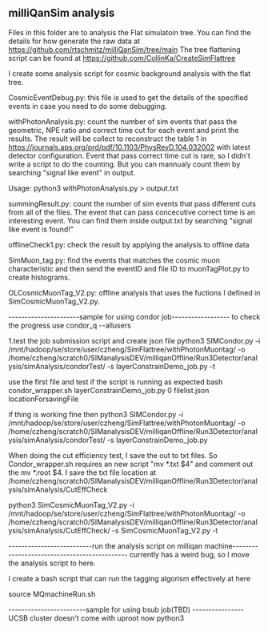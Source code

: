 milliQanSim analysis
----------------------------------------------------------------

Files in this folder are to analysis the Flat simulatoin tree.
You can find the details for how generate the raw data at https://github.com/rtschmitz/milliQanSim/tree/main
The tree flattening script can be found at https://github.com/CollinKa/CreateSimFlattree


I create some analysis script for cosmic background analysis with the flat tree.




CosmicEventDebug.py: this file is used to get the details of the specified events in case you need to do some debugging.

withPhotonAnalysis.py: count the number of sim events that pass the geometric, NPE ratio and correct time cut for each event and print the results. The result will be collect to reconstruct the table 1 in https://journals.aps.org/prd/pdf/10.1103/PhysRevD.104.032002 with latest detector configuration. Event that pass correct time cut is rare, so I didn't write a script to do the counting. But you can mannualy count them by searching "signal like event" in output.

Usage: python3 withPhotonAnalysis.py > output.txt


summingResult.py: count the number of sim events that pass different cuts from all of the files. The event that can pass concecutive correct time is an interesting event. You can find them inside output.txt by searching "signal like event is found!"

offlineCheck1.py: check the result by applying the analysis to offline data


SimMuon_tag.py: find the events that matches the cosmic muon characteristic and then send the eventID and file ID to muonTagPlot.py to create histograms.


OLCosmicMuonTag_V2.py: offline analysis that uses the fuctions I defined in SimCosmicMuonTag_V2.py.  

----------------------sample for using condor job------------------
to check the progress use condor_q --allusers


1.test the job submission script and create json file
python3 SIMCondor.py -i /mnt/hadoop/se/store/user/czheng/SimFlattree/withPhotonMuontag/ -o /home/czheng/scratch0/SIManalysisDEV/milliqanOffline/Run3Detector/analysis/simAnalysis/condorTest/ -s layerConstrainDemo_job.py -t

use the first file and test if the script is running as expected
bash condor_wrapper.sh layerConstrainDemo_job.py 0 filelist.json locationForsavingFile

if thing is working fine then 
python3 SIMCondor.py -i /mnt/hadoop/se/store/user/czheng/SimFlattree/withPhotonMuontag/ -o /home/czheng/scratch0/SIManalysisDEV/milliqanOffline/Run3Detector/analysis/simAnalysis/condorTest/ -s layerConstrainDemo_job.py


When doing the cut efficiency test, I save the out to txt files. So Condor_wrapper.sh requires an new script "mv *.txt $4" and comment out the mv *.root $4.
I save the txt file location at /home/czheng/scratch0/SIManalysisDEV/milliqanOffline/Run3Detector/analysis/simAnalysis/CutEffCheck


python3 SimCosmicMuonTag_V2.py -i /mnt/hadoop/se/store/user/czheng/SimFlattree/withPhotonMuontag/ -o /home/czheng/scratch0/SIManalysisDEV/milliqanOffline/Run3Detector/analysis/simAnalysis/CutEffCheck/ -s SimCosmicMuonTag_V2.py -t


--------------------------run the analysis script on milliqan machine---------------------------------------------
currently has a weird bug, so I move the analysis script to here.

I create a bash script that can run the tagging algorism effectively at here



source MQmachineRun.sh



------------------------sample for using bsub job(TBD) ----------------
UCSB cluster doesn't come with uproot now
python3 






